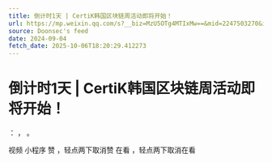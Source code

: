 ```yaml
---
title: 倒计时1天 | CertiK韩国区块链周活动即将开始！
url: https://mp.weixin.qq.com/s?__biz=MzU5OTg4MTIxMw==&mid=2247503270&idx=1&sn=8f24b5676147d9b295d0b962cafbf4a1
source: Doonsec's feed
date: 2024-09-04
fetch_date: 2025-10-06T18:20:29.412273
---
```


# 倒计时1天 | CertiK韩国区块链周活动即将开始！

：
，
。

视频
小程序
赞
，轻点两下取消赞
在看
，轻点两下取消在看